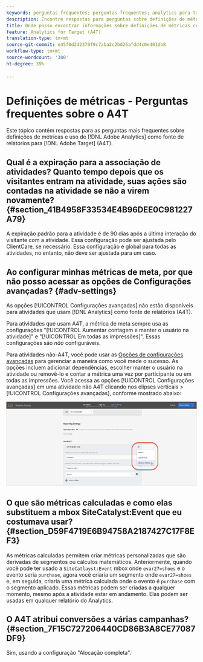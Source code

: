 ```yaml
---
keywords: perguntas frequentes; perguntas frequentes; analytics para target; a4T; métrica; definições de métricas
description: Encontre respostas para perguntas sobre definições de métricas e uso do Analytics for Target (A4T). O A4T permite usar os relatórios do Analytics com as atividades do Adobe Target.
title: Onde posso encontrar informações sobre definições de métricas com o A4T?
feature: Analytics for Target (A4T)
translation-type: tm+mt
source-git-commit: e45f0d2d2370f9c7aba2c2bd26afdd4c0e401db8
workflow-type: tm+mt
source-wordcount: '380'
ht-degree: 39%

---
```



# Definições de métricas - Perguntas frequentes sobre o A4T

Este tópico contém respostas para as perguntas mais frequentes sobre definições de métricas e uso de [!DNL Adobe Analytics] como fonte de relatórios para [!DNL Adobe Target] (A4T).

## Qual é a expiração para a associação de atividades? Quanto tempo depois que os visitantes entram na atividade, suas ações são contadas na atividade se não a virem novamente? {#section_41B4958F33534E4B96DEE0C981227A79}

A expiração padrão para a atividade é de 90 dias após a última interação do visitante com a atividade. Essa configuração pode ser ajustada pelo ClientCare, se necessário. Essa configuração é global para todas as atividades, no entanto, não deve ser ajustada para um caso.

## Ao configurar minhas métricas de meta, por que não posso acessar as opções de Configurações avançadas? {#adv-settings}

As opções [!UICONTROL Configurações avançadas] não estão disponíveis para atividades que usam [!DNL Analytics] como fonte de relatórios (A4T).

Para atividades que usam A4T, a métrica de meta sempre usa as configurações &quot;[!UICONTROL Aumentar contagem e manter o usuário na atividade]&quot; e &quot;[!UICONTROL Em todas as impressões]&quot;. Essas configurações são *não* configuráveis.

Para atividades não-A4T, você pode usar as [Opções de configurações avançadas](/help/c-activities/r-success-metrics/success-metrics.md#section_7CE95A2FA8F5438E936C365A6D43BC5B) para gerenciar a maneira como você mede o sucesso. As opções incluem adicionar dependências, escolher manter o usuário na atividade ou removê-lo e contar a métrica uma vez por participante ou em todas as impressões. Você acessa as opções [!UICONTROL Configurações avançadas] em uma atividade não A4T clicando nos elipses verticais > [!UICONTROL Configurações avançadas], conforme mostrado abaixo:

![Configurações avançadas](/help/c-activities/r-success-metrics/assets/advanced-settings.png)

## O que são métricas calculadas e como elas substituem a mbox SiteCatalyst:Event que eu costumava usar?   {#section_D59F4719E6B94758A2187427C17F8EF3}

As métricas calculadas permitem criar métricas personalizadas que são derivadas de segmentos ou cálculos matemáticos. Anteriormente, quando você pode ter usado a `SiteCatlayst:Event` mbox onde `evar27=shoes` e o evento seria `purchase`, agora você criaria um segmento onde `evar27=shoes` e, em seguida, criaria uma métrica calculada onde o evento é `purchase` com o segmento aplicado. Essas métricas podem ser criadas a qualquer momento, mesmo após a atividade estar em andamento. Elas podem ser usadas em qualquer relatório do Analytics.

## O A4T atribui conversões a várias campanhas?   {#section_7F15C727206440CD86B3A8CE77087DF9}

Sim, usando a configuração &quot;Alocação completa&quot;.
